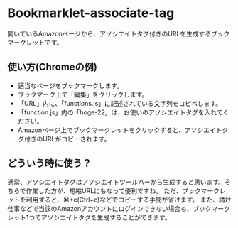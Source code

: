 # Bookmarklet-associate-tag
開いているAmazonページから、アソシエイトタグ付きのURLを生成するブックマークレットです。

## 使い方(Chromeの例)
- 適当なページをブックマークします。
- ブックマーク上で「編集」をクリックします。
- 「URL」内に、「functions.js」に記述されている文字列をコピペします。
- 「function.js」内の「hoge-22」は、お使いのアソシエイトタグを入れてください。
- Amazonページ上でブックマークレットをクリックすると、アソシエイトタグ付きのURLがコピーされます。

## どういう時に使う？
通常、アソシエイトタグはアソシエイトツールバーから生成すると思います。そちらで作業した方が、短縮URLにもなって便利ですね。
ただ、ブックマークレットを利用すると、⌘+c(Ctrl+c)などでコピーする手間が省けます。
また、請け仕事などで当該のAmazonアカウントにログインできない場合も、ブックマークレット1つでアソシエイトタグを生成することができます。
